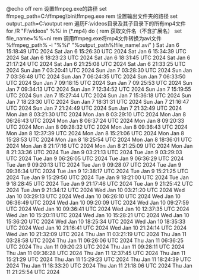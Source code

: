 @echo off
rem 设置ffmpeg.exe的路径
set ffmpeg_path=C:\ffmpeg\bin\ffmpeg.exe
rem 设置输出文件夹的路径
set output_path=C:\output
rem 遍历F:\videos目录及其子目录下的所有mp4文件
for /R "F:\videos" %%i in (*.mp4) do (
    rem 获取文件名（不含扩展名）
    set file_name=%%~ni
    rem 调用ffmpeg.exe将mp4文件转换为avi文件
    %ffmpeg_path% -i "%%i" "%output_path%\!file_name!.avi"
)
Sat Jan  6 15:18:49 UTC 2024
Sat Jan  6 15:26:30 UTC 2024
Sat Jan  6 15:34:39 UTC 2024
Sat Jan  6 18:23:23 UTC 2024
Sat Jan  6 18:31:45 UTC 2024
Sat Jan  6 21:17:24 UTC 2024
Sat Jan  6 21:25:08 UTC 2024
Sat Jan  6 21:33:25 UTC 2024
Sun Jan  7 03:20:41 UTC 2024
Sun Jan  7 03:28:30 UTC 2024
Sun Jan  7 03:36:48 UTC 2024
Sun Jan  7 06:24:35 UTC 2024
Sun Jan  7 06:33:50 UTC 2024
Sun Jan  7 09:18:15 UTC 2024
Sun Jan  7 09:25:53 UTC 2024
Sun Jan  7 09:34:13 UTC 2024
Sun Jan  7 12:34:52 UTC 2024
Sun Jan  7 15:19:55 UTC 2024
Sun Jan  7 15:27:44 UTC 2024
Sun Jan  7 15:36:18 UTC 2024
Sun Jan  7 18:23:30 UTC 2024
Sun Jan  7 18:31:31 UTC 2024
Sun Jan  7 21:16:47 UTC 2024
Sun Jan  7 21:24:49 UTC 2024
Sun Jan  7 21:32:49 UTC 2024
Mon Jan  8 03:21:30 UTC 2024
Mon Jan  8 03:29:10 UTC 2024
Mon Jan  8 06:26:43 UTC 2024
Mon Jan  8 06:37:24 UTC 2024
Mon Jan  8 09:20:33 UTC 2024
Mon Jan  8 09:28:32 UTC 2024
Mon Jan  8 09:36:43 UTC 2024
Mon Jan  8 12:37:39 UTC 2024
Mon Jan  8 15:21:06 UTC 2024
Mon Jan  8 15:28:53 UTC 2024
Mon Jan  8 18:25:54 UTC 2024
Mon Jan  8 18:36:01 UTC 2024
Mon Jan  8 21:17:16 UTC 2024
Mon Jan  8 21:25:09 UTC 2024
Mon Jan  8 21:33:36 UTC 2024
Tue Jan  9 03:21:13 UTC 2024
Tue Jan  9 03:29:03 UTC 2024
Tue Jan  9 06:26:05 UTC 2024
Tue Jan  9 06:36:29 UTC 2024
Tue Jan  9 09:20:13 UTC 2024
Tue Jan  9 09:28:07 UTC 2024
Tue Jan  9 09:36:34 UTC 2024
Tue Jan  9 12:38:17 UTC 2024
Tue Jan  9 15:21:25 UTC 2024
Tue Jan  9 15:29:50 UTC 2024
Tue Jan  9 18:21:00 UTC 2024
Tue Jan  9 18:28:45 UTC 2024
Tue Jan  9 21:17:46 UTC 2024
Tue Jan  9 21:25:42 UTC 2024
Tue Jan  9 21:34:12 UTC 2024
Wed Jan 10 03:21:20 UTC 2024
Wed Jan 10 03:29:13 UTC 2024
Wed Jan 10 06:26:10 UTC 2024
Wed Jan 10 06:36:49 UTC 2024
Wed Jan 10 09:20:09 UTC 2024
Wed Jan 10 09:27:59 UTC 2024
Wed Jan 10 09:36:41 UTC 2024
Wed Jan 10 12:37:35 UTC 2024
Wed Jan 10 15:20:11 UTC 2024
Wed Jan 10 15:28:21 UTC 2024
Wed Jan 10 15:36:20 UTC 2024
Wed Jan 10 18:25:34 UTC 2024
Wed Jan 10 18:35:33 UTC 2024
Wed Jan 10 21:16:41 UTC 2024
Wed Jan 10 21:24:14 UTC 2024
Wed Jan 10 21:32:09 UTC 2024
Thu Jan 11 03:21:19 UTC 2024
Thu Jan 11 03:28:58 UTC 2024
Thu Jan 11 06:26:06 UTC 2024
Thu Jan 11 06:36:25 UTC 2024
Thu Jan 11 09:20:23 UTC 2024
Thu Jan 11 09:28:11 UTC 2024
Thu Jan 11 09:36:28 UTC 2024
Thu Jan 11 12:37:45 UTC 2024
Thu Jan 11 15:21:29 UTC 2024
Thu Jan 11 15:29:23 UTC 2024
Thu Jan 11 18:24:39 UTC 2024
Thu Jan 11 18:33:20 UTC 2024
Thu Jan 11 21:18:06 UTC 2024
Thu Jan 11 21:25:54 UTC 2024
